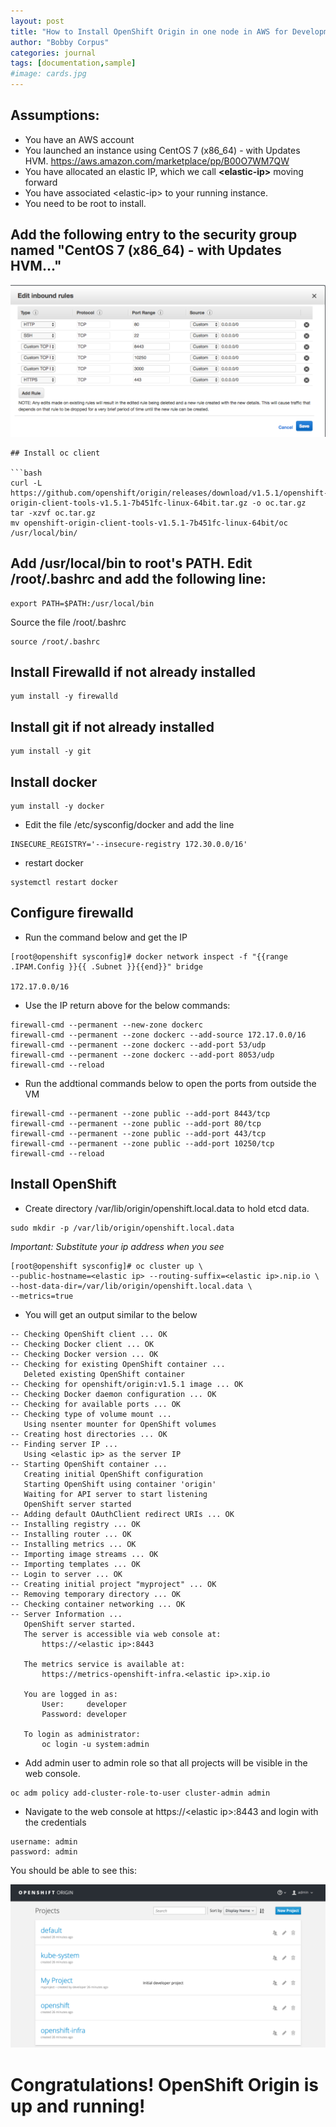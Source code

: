 ```yaml
---
layout: post
title: "How to Install OpenShift Origin in one node in AWS for Development Purposes"
author: "Bobby Corpus"
categories: journal
tags: [documentation,sample]
#image: cards.jpg
---
```


## Assumptions:

- You have an AWS account
- You launched an instance using CentOS 7 (x86_64) - with Updates HVM. https://aws.amazon.com/marketplace/pp/B00O7WM7QW
- You have allocated an elastic IP, which we call **\<elastic-ip\>** moving forward
- You have associated \<elastic-ip\> to your running instance.
- You need to be root to install.

## Add the following entry to the security group named "CentOS 7 (x86_64) - with Updates HVM..."

<img src="/assets/img/aws_security_group_openshift.png">

```
## Install oc client

```bash
curl -L https://github.com/openshift/origin/releases/download/v1.5.1/openshift-origin-client-tools-v1.5.1-7b451fc-linux-64bit.tar.gz -o oc.tar.gz
tar -xzvf oc.tar.gz 
mv openshift-origin-client-tools-v1.5.1-7b451fc-linux-64bit/oc /usr/local/bin/
```

## Add /usr/local/bin to root's PATH. Edit /root/.bashrc and add the following line:

```
export PATH=$PATH:/usr/local/bin
```
Source the file /root/.bashrc

```
source /root/.bashrc
```

## Install Firewalld if not already installed

```
yum install -y firewalld
```
## Install git if not already installed

```
yum install -y git
```

## Install docker

```
yum install -y docker
```
- Edit the file /etc/sysconfig/docker and add the line 

```
INSECURE_REGISTRY='--insecure-registry 172.30.0.0/16'
```
- restart docker

```
systemctl restart docker
```
## Configure firewalld

- Run the command below and get the IP

```
[root@openshift sysconfig]# docker network inspect -f "{{range .IPAM.Config }}{{ .Subnet }}{{end}}" bridge

172.17.0.0/16
```

- Use the IP return above for the below commands:

```
firewall-cmd --permanent --new-zone dockerc
firewall-cmd --permanent --zone dockerc --add-source 172.17.0.0/16
firewall-cmd --permanent --zone dockerc --add-port 53/udp
firewall-cmd --permanent --zone dockerc --add-port 8053/udp
firewall-cmd --reload
```
- Run the addtional commands below to open the ports from outside the VM

```
firewall-cmd --permanent --zone public --add-port 8443/tcp
firewall-cmd --permanent --zone public --add-port 80/tcp
firewall-cmd --permanent --zone public --add-port 443/tcp
firewall-cmd --permanent --zone public --add-port 10250/tcp
firewall-cmd --reload
 ```

## Install OpenShift

- Create directory /var/lib/origin/openshift.local.data to hold etcd data.

```
sudo mkdir -p /var/lib/origin/openshift.local.data
```
*Important: Substitute your ip address when you see <elastic ip>*

```
[root@openshift sysconfig]# oc cluster up \
--public-hostname=<elastic ip> --routing-suffix=<elastic ip>.nip.io \
--host-data-dir=/var/lib/origin/openshift.local.data \
--metrics=true
```
- You will get an output similar to the below

```
-- Checking OpenShift client ... OK
-- Checking Docker client ... OK
-- Checking Docker version ... OK
-- Checking for existing OpenShift container ... 
   Deleted existing OpenShift container
-- Checking for openshift/origin:v1.5.1 image ... OK
-- Checking Docker daemon configuration ... OK
-- Checking for available ports ... OK
-- Checking type of volume mount ... 
   Using nsenter mounter for OpenShift volumes
-- Creating host directories ... OK
-- Finding server IP ... 
   Using <elastic ip> as the server IP
-- Starting OpenShift container ... 
   Creating initial OpenShift configuration
   Starting OpenShift using container 'origin'
   Waiting for API server to start listening
   OpenShift server started
-- Adding default OAuthClient redirect URIs ... OK
-- Installing registry ... OK
-- Installing router ... OK
-- Installing metrics ... OK
-- Importing image streams ... OK
-- Importing templates ... OK
-- Login to server ... OK
-- Creating initial project "myproject" ... OK
-- Removing temporary directory ... OK
-- Checking container networking ... OK
-- Server Information ... 
   OpenShift server started.
   The server is accessible via web console at:
       https://<elastic ip>:8443

   The metrics service is available at:
       https://metrics-openshift-infra.<elastic ip>.xip.io

   You are logged in as:
       User:     developer
       Password: developer

   To login as administrator:
       oc login -u system:admin
```

- Add admin user to admin role so that all projects will be visible in the web console.

```
oc adm policy add-cluster-role-to-user cluster-admin admin
```

- Navigate to the web console at https://\<elastic ip\>:8443 and login with the credentials

```
username: admin
password: admin
```
You should be able to see this:

<img src="/assets/img/web_console.png">

# Congratulations! OpenShift Origin is up and running!
